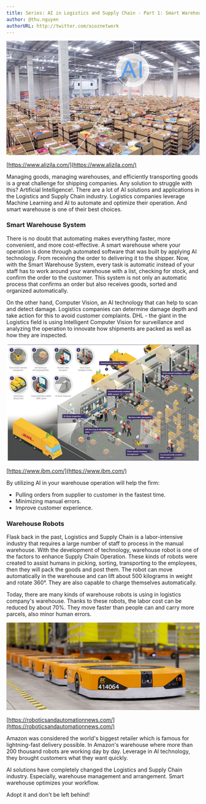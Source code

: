 ```yaml
---
title: Series: AI in Logistics and Supply Chain - Part 1: Smart Warehouse
author: @thu.nguyen
authorURL: http://twitter.com/aioznetwork
---
```


![assets/2021-07-30-smart-warehouse/Screen-Shot-2018-05-31-at-2.04.27-PM.png](assets/2021-07-30-smart-warehouse/Screen-Shot-2018-05-31-at-2.04.27-PM.png)
<!--truncate-->

[https://www.alizila.com/](https://www.alizila.com/)

Managing goods, managing warehouses,  and efficiently transporting goods is a great challenge for shipping companies. Any solution to struggle with this? Artificial Intelligence!. There are a lot of AI solutions and applications in the Logistics and Supply Chain industry. Logistics companies leverage Machine Learning and AI to automate and optimize their operation. And smart warehouse is one of their best choices.

### Smart Warehouse System

There is no doubt that automating makes everything faster, more convenient, and more cost-effective. A smart warehouse where your operation is done through automated software that was built by applying AI technology. From receiving the order to delivering it to the shipper. Now, with the Smart Warehouse System, every task is automatic instead of your staff has to work around your warehouse with a list, checking for stock, and confirm the order to the customer. This system is not only an automatic process that confirms an order but also receives goods, sorted and organized automatically. 

On the other hand, Computer Vision, an AI technology that can help to scan and detect damage. Logistics companies can determine damage depth and take action for this to avoid customer complaints. DHL - the giant in the Logistics field is using Intelligent Computer Vision for surveillance and analyzing the operation to innovate how shipments are packed as well as how they are inspected.

![assets/2021-07-30-smart-warehouse/DHL-info.jpeg](assets/2021-07-30-smart-warehouse/DHL-info.jpeg)

[https://www.ibm.com/](https://www.ibm.com/)

By utilizing AI in your warehouse operation will help the firm: 

- Pulling orders from supplier to customer in the fastest time.
- Minimizing manual errors.
- Improve customer experience.

### Warehouse Robots

Flask back in the past, Logistics and Supply Chain is a labor-intensive industry that requires a large number of staff to process in the manual warehouse. With the development of technology, warehouse robot is one of the factors to enhance Supply Chain Operation. These kinds of robots were created to assist humans in picking, sorting, transporting to the employees, then they will pack the goods and post them. The robot can move automatically in the warehouse and can lift about 500 kilograms in weight and rotate 360°. They are also capable to charge themselves automatically.

Today, there are many kinds of warehouse robots is using in logistics company's warehouse. Thanks to these robots, the labor cost can be reduced by about 70%. They move faster than people can and carry more parcels, also minor human errors. 

![assets/2021-07-30-smart-warehouse/amazon-robotics-units-copy.jpeg](assets/2021-07-30-smart-warehouse/amazon-robotics-units-copy.jpeg)

[https://roboticsandautomationnews.com/](https://roboticsandautomationnews.com/)

Amazon was considered the world's biggest retailer which is famous for lightning-fast delivery possible. In Amazon's warehouse where more than 200 thousand robots are working day by day. Leverage in AI technology, they brought customers what they want quickly. 

AI solutions have completely changed the Logistics and Supply Chain industry. Especially, warehouse management and arrangement. Smart warehouse optimizes your workflow.

Adopt it and don't be left behind!
